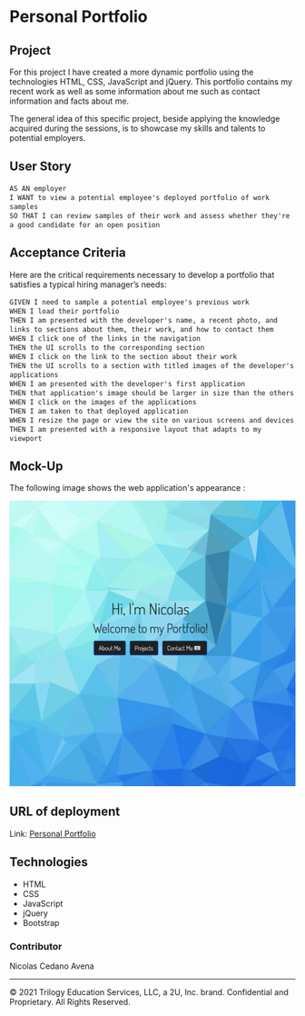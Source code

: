 # Personal Portfolio

## Project

For this project I have created a more dynamic portfolio using the technologies HTML, CSS, JavaScript and jQuery. This portfolio contains my recent work as well as some information about me such as contact information and facts about me. 

The general idea of this specific project, beside applying the knowledge acquired during the sessions, is to showcase my skills and talents to potential employers. 




## User Story

```
AS AN employer
I WANT to view a potential employee's deployed portfolio of work samples
SO THAT I can review samples of their work and assess whether they're a good candidate for an open position
```


## Acceptance Criteria

Here are the critical requirements necessary to develop a portfolio that satisfies a typical hiring manager’s needs:

```
GIVEN I need to sample a potential employee's previous work
WHEN I load their portfolio
THEN I am presented with the developer's name, a recent photo, and links to sections about them, their work, and how to contact them
WHEN I click one of the links in the navigation
THEN the UI scrolls to the corresponding section
WHEN I click on the link to the section about their work
THEN the UI scrolls to a section with titled images of the developer's applications
WHEN I am presented with the developer's first application
THEN that application's image should be larger in size than the others
WHEN I click on the images of the applications
THEN I am taken to that deployed application
WHEN I resize the page or view the site on various screens and devices
THEN I am presented with a responsive layout that adapts to my viewport
```






## Mock-Up

The following image shows the web application's appearance :

![portfolio demo](./images/deployed.png)







## URL of deployment

Link: <a href="https://navena9.github.io/15-Profile-Update/" target="_blank">Personal Portfolio</a>



## Technologies

* HTML
* CSS
* JavaScript
* jQuery
* Bootstrap




### Contributor

Nicolas Cedano Avena
- - -
© 2021 Trilogy Education Services, LLC, a 2U, Inc. brand. Confidential and Proprietary. All Rights Reserved.


